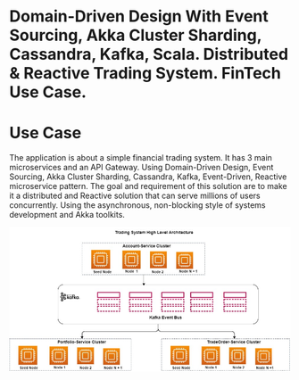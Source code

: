 # Domain-Driven Design With Event Sourcing, Akka Cluster Sharding, Cassandra, Kafka, Scala. Distributed & Reactive Trading System. FinTech Use Case.

# Use Case
The application is about a simple financial trading system. It has 3 main microservices and an API Gateway. Using Domain-Driven Design, Event Sourcing, Akka Cluster Sharding, Cassandra, Kafka, Event-Driven, Reactive microservice pattern. The goal and requirement of this solution are to make it a distributed and Reactive solution that can serve millions of users concurrently. Using the asynchronous, non-blocking style of systems development and Akka toolkits.

![alt text](https://github.com/seyijava/Akka-StockTrading-EventSourcing/blob/master/images/TradingSystem.jpg)
